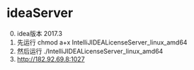 



# ideaServer  

<!-- 
*** https://www.cnblogs.com/xiang--liu/p/13883523.html
https://www.cnblogs.com/jie-fang/p/10214170.html

https://blog.csdn.net/sanmi8276/article/details/108522676

https://www.jianshu.com/p/46ac89620c0a

-->
0. idea版本 2017.3
1. 先运行 chmod a+x IntelliJIDEALicenseServer_linux_amd64  
2. 然后运行 ./IntelliJIDEALicenseServer_linux_amd64  
3. http://182.92.69.8:1027  
